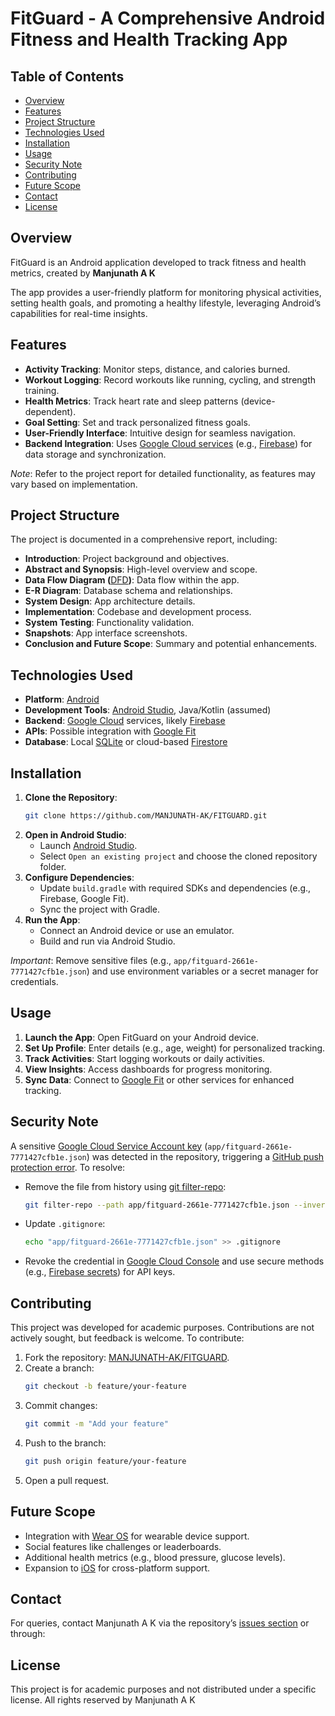 # FitGuard - A Comprehensive Android Fitness and Health Tracking App

## Table of Contents
- [Overview](#overview)
- [Features](#features)
- [Project Structure](#project-structure)
- [Technologies Used](#technologies-used)
- [Installation](#installation)
- [Usage](#usage)
- [Security Note](#security-note)
- [Contributing](#contributing)
- [Future Scope](#future-scope)
- [Contact](#contact)
- [License](#license)

## Overview
FitGuard is an Android application developed to track fitness and health metrics, created by **Manjunath A K** 

The app provides a user-friendly platform for monitoring physical activities, setting health goals, and promoting a healthy lifestyle, leveraging Android’s capabilities for real-time insights.

## Features
- **Activity Tracking**: Monitor steps, distance, and calories burned.
- **Workout Logging**: Record workouts like running, cycling, and strength training.
- **Health Metrics**: Track heart rate and sleep patterns (device-dependent).
- **Goal Setting**: Set and track personalized fitness goals.
- **User-Friendly Interface**: Intuitive design for seamless navigation.
- **Backend Integration**: Uses [Google Cloud services](https://cloud.google.com/) (e.g., [Firebase](https://firebase.google.com/)) for data storage and synchronization.

*Note*: Refer to the project report for detailed functionality, as features may vary based on implementation.

## Project Structure
The project is documented in a comprehensive report, including:
- **Introduction**: Project background and objectives.
- **Abstract and Synopsis**: High-level overview and scope.
- **Data Flow Diagram (**[DFD](https://en.wikipedia.org/wiki/Data-flow_diagram)**)**: Data flow within the app.
- **E-R Diagram**: Database schema and relationships.
- **System Design**: App architecture details.
- **Implementation**: Codebase and development process.
- **System Testing**: Functionality validation.
- **Snapshots**: App interface screenshots.
- **Conclusion and Future Scope**: Summary and potential enhancements.

## Technologies Used
- **Platform**: [Android](https://www.android.com/)
- **Development Tools**: [Android Studio](https://developer.android.com/studio), Java/Kotlin (assumed)
- **Backend**: [Google Cloud](https://cloud.google.com/) services, likely [Firebase](https://firebase.google.com/)
- **APIs**: Possible integration with [Google Fit](https://developers.google.com/fit)
- **Database**: Local [SQLite](https://www.sqlite.org/) or cloud-based [Firestore](https://firebase.google.com/products/firestore)

## Installation
1. **Clone the Repository**:
   ```bash
   git clone https://github.com/MANJUNATH-AK/FITGUARD.git
   ```
2. **Open in Android Studio**:
   - Launch [Android Studio](https://developer.android.com/studio).
   - Select `Open an existing project` and choose the cloned repository folder.
3. **Configure Dependencies**:
   - Update `build.gradle` with required SDKs and dependencies (e.g., Firebase, Google Fit).
   - Sync the project with Gradle.
4. **Run the App**:
   - Connect an Android device or use an emulator.
   - Build and run via Android Studio.

*Important*: Remove sensitive files (e.g., `app/fitguard-2661e-7771427cfb1e.json`) and use environment variables or a secret manager for credentials.

## Usage
1. **Launch the App**: Open FitGuard on your Android device.
2. **Set Up Profile**: Enter details (e.g., age, weight) for personalized tracking.
3. **Track Activities**: Start logging workouts or daily activities.
4. **View Insights**: Access dashboards for progress monitoring.
5. **Sync Data**: Connect to [Google Fit](https://www.google.com/fit/) or other services for enhanced tracking.

## Security Note
A sensitive [Google Cloud Service Account key](https://cloud.google.com/iam/docs/service-account-creds) (`app/fitguard-2661e-7771427cfb1e.json`) was detected in the repository, triggering a [GitHub push protection error](https://docs.github.com/en/code-security/secret-scanning/working-with-secret-scanning-and-push-protection/working-with-push-protection-from-the-command-line). To resolve:
- Remove the file from history using [git filter-repo](https://github.com/newren/git-filter-repo):
  ```bash
  git filter-repo --path app/fitguard-2661e-7771427cfb1e.json --invert-paths
  ```
- Update `.gitignore`:
  ```bash
  echo "app/fitguard-2661e-7771427cfb1e.json" >> .gitignore
  ```
- Revoke the credential in [Google Cloud Console](https://console.cloud.google.com/) and use secure methods (e.g., [Firebase secrets](https://firebase.google.com/docs/projects/learn-more#secret-manager)) for API keys.

## Contributing
This project was developed for academic purposes. Contributions are not actively sought, but feedback is welcome. To contribute:
1. Fork the repository: [MANJUNATH-AK/FITGUARD](https://github.com/MANJUNATH-AK/FITGUARD).
2. Create a branch:
   ```bash
   git checkout -b feature/your-feature
   ```
3. Commit changes:
   ```bash
   git commit -m "Add your feature"
   ```
4. Push to the branch:
   ```bash
   git push origin feature/your-feature
   ```
5. Open a pull request.

## Future Scope
- Integration with [Wear OS](https://wearos.google.com/) for wearable device support.
- Social features like challenges or leaderboards.
- Additional health metrics (e.g., blood pressure, glucose levels).
- Expansion to [iOS](https://www.apple.com/ios/) for cross-platform support.

## Contact
For queries, contact Manjunath A K via the repository’s [issues section](https://github.com/MANJUNATH-AK/FITGUARD/issues) or through:

## License
This project is for academic purposes and not distributed under a specific license. All rights reserved by Manjunath A K 
